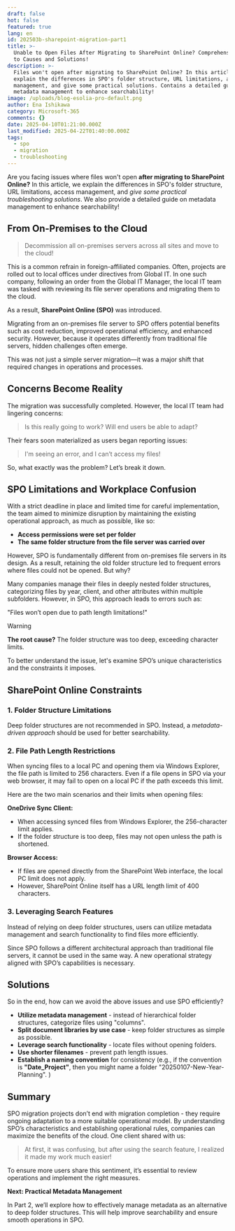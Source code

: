 ```yaml
---
draft: false
hot: false
featured: true
lang: en
id: 202503b-sharepoint-migration-part1
title: >-
  Unable to Open Files After Migrating to SharePoint Online? Comprehensive Guide
  to Causes and Solutions!
description: >-
  Files won't open after migrating to SharePoint Online? In this article, we
  explain the differences in SPO's folder structure, URL limitations, access
  management, and give some practical solutions. Contains a detailed guide on
  metadata management to enhance searchability! 
image: /uploads/blog-esolia-pro-default.png
author: Ena Ishikawa
category: Microsoft-365
comments: {}
date: 2025-04-10T01:21:00.000Z
last_modified: 2025-04-22T01:40:00.000Z
tags:
  - spo
  - migration
  - troubleshooting
---
```

Are you facing issues where files won't open **after migrating to SharePoint Online?** In this article, we explain the differences in SPO's folder structure, URL limitations, access management, and _give some practical troubleshooting solutions_. We also provide a detailed guide on metadata management to enhance searchability!

<!--more-->

## From On-Premises to the Cloud 

> Decommission all on-premises servers across all sites and move to the cloud!

This is a common refrain in foreign-affiliated companies. Often, projects are rolled out to local offices under directives from Global IT. In one such company, following an order from the Global IT Manager, the local IT team was tasked with reviewing its file server operations and migrating them to the cloud.

As a result, **SharePoint Online (SPO)** was introduced.

Migrating from an on-premises file server to SPO offers potential benefits such as cost reduction, improved operational efficiency, and enhanced security. However, because it operates differently from traditional file servers, hidden challenges often emerge.

This was not just a simple server migration—it was a major shift that required changes in operations and processes.

## Concerns Become Reality
The migration was successfully completed. However, the local IT team had lingering concerns:

> Is this really going to work? Will end users be able to adapt?

Their fears soon materialized as users began reporting issues: 

> I'm seeing an error, and I can’t access my files!

So, what exactly was the problem? Let’s break it down.

## SPO Limitations and Workplace Confusion 
With a strict deadline in place and limited time for careful implementation, the team aimed to minimize disruption by maintaining the existing operational approach, as much as possible, like so:

* **Access permissions were set per folder**
* **The same folder structure from the file server was carried over**

However, SPO is fundamentally different from on-premises file servers in its design. As a result, retaining the old folder structure led to frequent errors where files could not be opened. But why?

Many companies manage their files in deeply nested folder structures, categorizing files by year, client, and other attributes within multiple subfolders. However, in SPO, this approach leads to errors such as: 

"Files won’t open due to path length limitations!"  

> [!WARNING]
> **The root cause?** The folder structure was too deep, exceeding character limits.

To better understand the issue, let's examine SPO’s unique characteristics and the constraints it imposes.

## SharePoint Online Constraints 
### 1. Folder Structure Limitations

Deep folder structures are not recommended in SPO. Instead, a *metadata-driven approach* should be used for better searchability.

### 2. File Path Length Restrictions

When syncing files to a local PC and opening them via Windows Explorer, the file path is limited to 256 characters. Even if a file opens in SPO via your web browser, it may fail to open on a local PC if the path exceeds this limit. 

Here are the two main scenarios and their limits when opening files: 

**OneDrive Sync Client:** 

* When accessing synced files from Windows Explorer, the 256-character limit applies.
* If the folder structure is too deep, files may not open unless the path is shortened.

**Browser Access:** 

* If files are opened directly from the SharePoint Web interface, the local PC limit does not apply.
* However, SharePoint Online itself has a URL length limit of 400 characters. 

### 3. Leveraging Search Features
Instead of relying on deep folder structures, users can utilize metadata management and search functionality to find files more efficiently.
 
Since SPO follows a different architectural approach than traditional file servers, it cannot be used in the same way. A new operational strategy aligned with SPO’s capabilities is necessary. 

## Solutions

So in the end, how can we avoid the above issues and use SPO efficiently? 

* **Utilize metadata management** - instead of hierarchical folder structures, categorize files using "columns".
* **Split document libraries by use case** - keep folder structures as simple as possible.
* **Leverage search functionality** - locate files without opening folders.
* **Use shorter filenames** - prevent path length issues.
* **Establish a naming convention** for consistency (e.g., if the convention is **"Date_Project"**, then you might name a folder "20250107-New-Year-Planning". )

## Summary 
SPO migration projects don’t end with migration completion - they require ongoing adaptation to a more suitable operational model. By understanding SPO’s characteristics and establishing operational rules, companies can maximize the benefits of the cloud. One client shared with us:

> At first, it was confusing, but after using the search feature, I realized it made my work much easier!

To ensure more users share this sentiment, it’s essential to review operations and implement the right measures. 

**Next: Practical Metadata Management**

In Part 2, we’ll explore how to effectively manage metadata as an alternative to deep folder structures. This will help improve searchability and ensure smooth operations in SPO.
